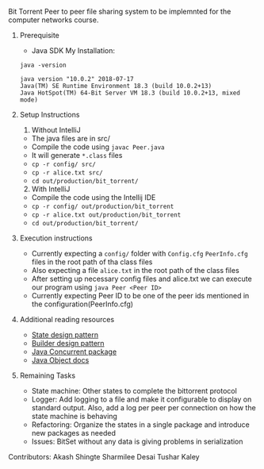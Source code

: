 Bit Torrent
Peer to peer file sharing system to be implemnted for the computer networks course.

1. Prerequisite
    - Java SDK
    My Installation:
    ```
    java -version

    java version "10.0.2" 2018-07-17
    Java(TM) SE Runtime Environment 18.3 (build 10.0.2+13)
    Java HotSpot(TM) 64-Bit Server VM 18.3 (build 10.0.2+13, mixed mode)
    ```
2. Setup Instructions

    1. Without IntelliJ
    - The java files are in src/
    - Compile the code using `javac Peer.java`
    - It will generate `*.class` files
    - `cp -r config/ src/`
    - `cp -r alice.txt src/`
    - `cd out/production/bit_torrent/`


    2. With IntelliJ
    - Compile the code using the Intellij IDE
    - `cp -r config/ out/production/bit_torrent`
    - `cp -r alice.txt out/production/bit_torrent`
    - `cd out/production/bit_torrent/`

3. Execution instructions

    - Currently expecting a `config/` folder with `Config.cfg` `PeerInfo.cfg` files in the root path of tha class files
    - Also expecting a file `alice.txt` in the root path of the class files
    - After setting up necessary config files and alice.txt we can execute our program using
        `java Peer <Peer ID>`
    - Currently expecting Peer ID to be one of the peer ids mentioned in the configuration(PeerInfo.cfg)


4. Additional reading resources

    - [State design pattern](https://en.wikipedia.org/wiki/State_pattern#Java)
    - [Builder design pattern](https://en.wikipedia.org/wiki/Builder_pattern#Java)
    - [Java Concurrent package](https://docs.oracle.com/javase/7/docs/api/java/util/concurrent/package-summary.html)
    - [Java Object docs](https://docs.oracle.com/javase/7/docs/api/java/lang/Object.html#notify())

5. Remaining Tasks

    - State machine: Other states to complete the bittorrent protocol
    - Logger: Add logging to a file and make it configurable to display on standard output. Also, add a log per peer per connection on how the state machine is behaving
    - Refactoring: Organize the states in a single package and introduce new packages as needed
    - Issues: BitSet without any data is giving problems in serialization

Contributors:
Akash Shingte
Sharmilee Desai
Tushar Kaley

